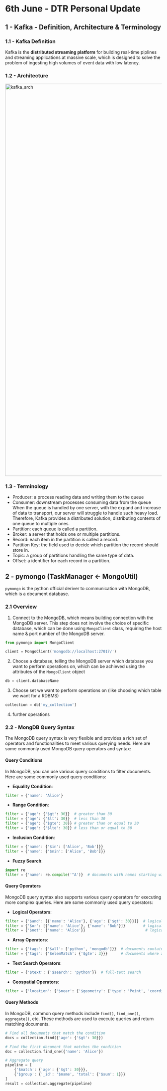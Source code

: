 # 6th June - DTR Personal Update

## 1 - Kafka - Definition, Architecture & Terminology
### 1.1 - Kafka Definition
Kafka is the **distributed streaming platform** for building real-time piplines and streaming applications at massive scale, which is designed to solve the problem of ingesting high volumes of event data with low latency.
### 1.2 - Architecture
<img width="1258" alt="kafka_arch" src="https://github.com/newsbreak-tairan/NewsBreak-Personal-Update/assets/171548189/ccf8e5f1-fcc4-4ff7-833f-fc48b96960dc">

### 1.3 - Terminology
- Producer: a process reading data and writing them to the queue
- Consumer: downstream processes consuming data from the queue
When the queue is handled by one server, with the expand and increase of data to transport, our server will struggle to handle such heavy load. Therefore, Kafka provides a distributed solution, distributing contents of one queue to multiple ones.
- Partition: each queue is called a partition.
- Broker: a server that holds one or multiple partitions.
- Record: each item in the partition is called a record.
- Partition Key: the field used to decide which partition the record should store in.
- Topic: a group of partitions handling the same type of data.
- Offset: a identifier for each record in a partition.

## 2 - pymongo (TaskManager <- MongoUtil)
`pymongo` is the python official deriver to communication with MongoDB, which is a document database.

### 2.1 Overview
1. Connect to the MongoDB, which means building connection with the MongoDB server. This step does not involve the choice of specific database, which can be done using `MongoClient` class, requiring the host name & port number of the MongoDB server.
```python
from pymongo import MongoClient

client = MongoClient('mongodb://localhost:27017/')
```
2. Choose a database, telling the MongoDB server which database you want to perform operations on, which can be achieved using the attributes of the `MongoClient` object
```python
db = client.databaseName
```
3. Choose set we want to perform operations on (like choosing which table we want for a RDBMS)
```python
collection = db['my_collection']
```
4. further operations

### 2.2 - MongDB Query Syntax

The MongoDB query syntax is very flexible and provides a rich set of operators and functionalities to meet various querying needs. Here are some commonly used MongoDB query operators and syntax:

#### Query Conditions

In MongoDB, you can use various query conditions to filter documents. Here are some commonly used query conditions:

- **Equality Condition**:

```python
filter = {'name': 'Alice'}
```

- **Range Condition**:

```python
filter = {'age': {'$gt': 30}}  # greater than 30
filter = {'age': {'$lt': 30}}  # less than 30
filter = {'age': {'$gte': 30}} # greater than or equal to 30
filter = {'age': {'$lte': 30}} # less than or equal to 30
```

- **Inclusion Condition**:

```python
filter = {'name': {'$in': ['Alice', 'Bob']}}
filter = {'name': {'$nin': ['Alice', 'Bob']}}
```

- **Fuzzy Search**:

```python
import re
filter = {'name': re.compile('^A')}  # documents with names starting with the letter "A"
```

#### Query Operators

MongoDB query syntax also supports various query operators for executing more complex queries. Here are some commonly used query operators:

- **Logical Operators**:

```python
filter = {'$and': [{'name': 'Alice'}, {'age': {'$gt': 30}}]}  # logical AND operation
filter = {'$or': [{'name': 'Alice'}, {'name': 'Bob'}]}        # logical OR operation
filter = {'$not': {'name': 'Alice'}}                           # logical NOT operation
```

- **Array Operators**:

```python
filter = {'tags': {'$all': ['python', 'mongodb']}}  # documents containing all specified elements
filter = {'tags': {'$elemMatch': {'$gte': 3}}}      # documents where array elements match specified conditions
```

- **Text Search Operators**:

```python
filter = {'$text': {'$search': 'python'}}  # full-text search
```

- **Geospatial Operators**:

```python
filter = {'location': {'$near': {'$geometry': {'type': 'Point', 'coordinates': [x, y]}}}}  # documents near a location
```

#### Query Methods

In MongoDB, common query methods include `find()`, `find_one()`, `aggregate()`, etc. These methods are used to execute queries and return matching documents.

```python
# Find all documents that match the condition
docs = collection.find({'age': {'$gt': 30}})

# Find the first document that matches the condition
doc = collection.find_one({'name': 'Alice'})

# Aggregate query
pipeline = [
    {'$match': {'age': {'$gt': 30}}},
    {'$group': {'_id': '$name', 'total': {'$sum': 1}}}
]
result = collection.aggregate(pipeline)
```
